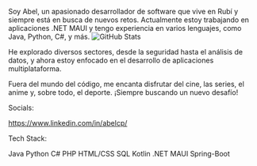 Soy Abel, un apasionado desarrollador de software que vive en Rubí y siempre está en busca de nuevos retos. Actualmente estoy trabajando en aplicaciones .NET MAUI y tengo experiencia en varios lenguajes, como Java, Python, C#, y más.
![GitHub Stats](https://github-readme-stats.vercel.app/api?username=TU_USUARIO&show_icons=true&theme=radical)

He explorado diversos sectores, desde la seguridad hasta el análisis de datos, y ahora estoy enfocado en el desarrollo de aplicaciones multiplataforma. 

Fuera del mundo del código, me encanta disfrutar del cine, las series, el anime y, sobre todo, el deporte. ¡Siempre buscando un nuevo desafío! 

Socials:

https://www.linkedin.com/in/abelcp/

Tech Stack:

Java
Python
C#
PHP
HTML/CSS
SQL
Kotlin
.NET MAUI
Spring-Boot
